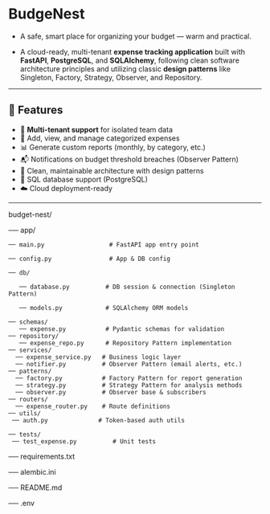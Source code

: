 # BudgeNest

- A safe, smart place for organizing your budget — warm and practical.


- A cloud-ready, multi-tenant **expense tracking application** built with **FastAPI**, **PostgreSQL**, and **SQLAlchemy**, following clean software architecture principles and utilizing classic **design patterns** like Singleton, Factory, Strategy, Observer, and Repository.

---

## 🚀 Features

- 🔐 **Multi-tenant support** for isolated team data
- 🧾 Add, view, and manage categorized expenses
- 📊 Generate custom reports (monthly, by category, etc.)
- 📬 Notifications on budget threshold breaches (Observer Pattern)
- 🧱 Clean, maintainable architecture with design patterns
- 🐘 SQL database support (PostgreSQL)
- ☁️ Cloud deployment-ready

---

budget-nest/
  
── app/

    ── main.py                  # FastAPI app entry point

    ── config.py                # App & DB config

    ── db/

       ── database.py          # DB session & connection (Singleton Pattern)

       ── models.py            # SQLAlchemy ORM models

    ── schemas/
       ── expense.py           # Pydantic schemas for validation
    ── repository/
       ── expense_repo.py      # Repository Pattern implementation
    ── services/
      ── expense_service.py   # Business logic layer
      ── notifier.py          # Observer Pattern (email alerts, etc.)
    ── patterns/
      ── factory.py           # Factory Pattern for report generation
      ── strategy.py          # Strategy Pattern for analysis methods
      ── observer.py          # Observer base & subscribers
    ── routers/
      ── expense_router.py    # Route definitions
    ── utils/
     ── auth.py              # Token-based auth utils

    ── tests/
     ── test_expense.py          # Unit tests

── requirements.txt             

── alembic.ini                 

── README.md

── .env                         
